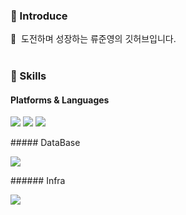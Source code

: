 ### 🤞 Introduce
<p>
  🤨&nbsp; 도전하며 성장하는 류준영의 깃허브입니다.  <br/><br/>
</p>


### 💪 Skills
#### Platforms & Languages
<p>
  <img src="https://img.shields.io/badge/Java-007396?style=flat-square&logo=Java&logoColor=white"/>
  <img src="https://img.shields.io/badge/SpringBoot-007396?style=flat-square&logo=SpringBoot&logoColor=white"/>
  <img src="https://img.shields.io/badge/Elasticsearch-007396?style=flat-square&logo=Elasticsearch&logoColor=white"/>
</p>
##### DataBase
<p>
  <img src="https://img.shields.io/badge/MySQL-007396?style=flat-square&logo=MySQL&logoColor=white"/>
</p>
###### Infra
<p>
  <img src="https://img.shields.io/badge/EC2-007396?style=flat-square&logo=EC2&logoColor=white"/>
</p>
